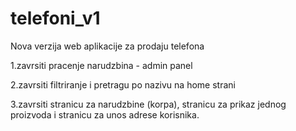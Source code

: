 # telefoni_v1

Nova verzija web aplikacije za prodaju telefona

1.zavrsiti pracenje narudzbina - admin panel

2.zavrsiti filtriranje i pretragu po nazivu na home strani

3.zavrsiti stranicu za narudzbine (korpa), stranicu za prikaz jednog proizvoda i stranicu za unos adrese korisnika.